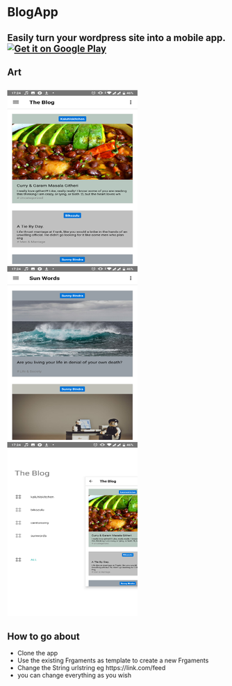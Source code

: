 <h1>BlogApp<h2>
Easily turn your wordpress site into a mobile app.
<a href='https://play.google.com/store/apps/details?id=com.yourstar.cenotomy&pcampaignid=MKT-Other-global-all-co-prtnr-py-PartBadge-Mar2515-1'><img alt='Get it on Google Play' src='https://play.google.com/intl/en_us/badges/images/generic/en_badge_web_generic.png'/></a>
<h2>Art<h2>
<img src="art/pic1.png" alt="pic" width="300" height="400">
<img src="art/pic4.png" alt="pic" width="300" height="400">
<img src="art/pic3.png" alt="pic" width="300" height="400">
<h2> How to go about </h2>
<ul>
<li>Clone the app</h2>
<li>Use the existing Frgaments as template to create a new Frgaments</li>
<li>Change the String urlstring eg https://link.com/feed </li>
<li>you can change everything as you wish</li>
<ul>

